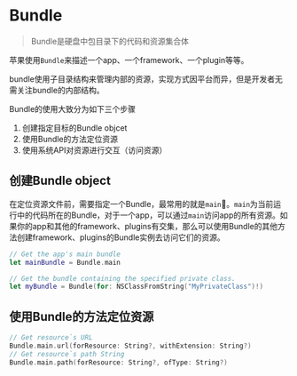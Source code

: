 # Bundle

> Bundle是硬盘中包目录下的代码和资源集合体

苹果使用`Bundle`来描述一个app、一个framework、一个plugin等等。

bundle使用子目录结构来管理内部的资源，实现方式因平台而异，但是开发者无需关注bundle的内部结构。

Bundle的使用大致分为如下三个步骤

1. 创建指定目标的Bundle objcet
2. 使用Bundle的方法定位资源
3. 使用系统API对资源进行交互（访问资源）

## 创建Bundle object

在定位资源文件前，需要指定一个Bundle，最常用的就是`main`。`main`为当前运行中的代码所在的Bundle，对于一个app，可以通过`main`访问app的所有资源。如果你的app和其他的framework、plugins有交集，那么可以使用Bundle的其他方法创建framework、plugins的Bundle实例去访问它们的资源。

```swift
// Get the app's main bundle
let mainBundle = Bundle.main

// Get the bundle containing the specified private class.
let myBundle = Bundle(for: NSClassFromString("MyPrivateClass")!)
```

## 使用Bundle的方法定位资源

```swift
// Get resource`s URL
Bundle.main.url(forResource: String?, withExtension: String?) 
// Get resource`s path String
Bundle.main.path(forResource: String?, ofType: String?) 
```



